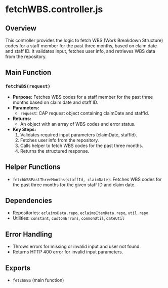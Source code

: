 # fetchWBS.controller.js

## Overview
This controller provides the logic to fetch WBS (Work Breakdown Structure) codes for a staff member for the past three months, based on claim date and staff ID. It validates input, fetches user info, and retrieves WBS data from the repository.

## Main Function
### `fetchWBS(request)`
- **Purpose:** Fetches WBS codes for a staff member for the past three months based on claim date and staff ID.
- **Parameters:**
  - `request`: CAP request object containing claimDate and staffId.
- **Returns:**
  - An object with an array of WBS codes and error status.
- **Key Steps:**
  1. Validates required input parameters (claimDate, staffId).
  2. Fetches user info from the repository.
  3. Calls helper to fetch WBS codes for the past three months.
  4. Returns the structured response.

## Helper Functions
- `fetchWBSPastThreeMonths(staffId, claimDate)`: Fetches WBS codes for the past three months for the given staff ID and claim date.

## Dependencies
- Repositories: `eclaimsData.repo`, `eclaimsItemData.repo`, `util.repo`
- Utilities: `constant`, `customErrors`, `commonUtil`, `dateUtil`

## Error Handling
- Throws errors for missing or invalid input and user not found.
- Returns HTTP 400 error for invalid input parameters.

## Exports
- `fetchWBS` (main function) 